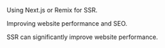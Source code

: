 Using Next.js or Remix for SSR.

Improving website performance and SEO.

SSR can significantly improve website performance.